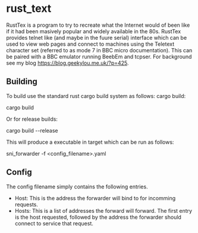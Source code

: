 # rust_text
RustTex is a program to try to recreate what the Internet would of been like if it had been masively popular and widely available in the 80s.  RustTex provides telnet like (and maybe in the fuure serial) interface which can be used to view web pages and connect to machines using the Teletext character set (referred to as mode 7 in BBC micro documentation).  This can be paired with a BBC emulator running BeebEm and tcpser.
For background see my blog https://blog.geekylou.me.uk/?p=425.

## Building
To build use the standard rust cargo build system as follows:
cargo build:

cargo build

Or for release builds:

cargo build --release

This will produce a executable in target which can be run as follows:

sni_forwarder -f <config_filename>.yaml

## Config

The config filename simply contains the following entries.
- Host: This is the address the forwarder will bind to for incomming requests.
- Hosts: This is a list of addresses the forward will forward.  The first entry is the host requested, followed by the address the forwarder should connect to service that request.
